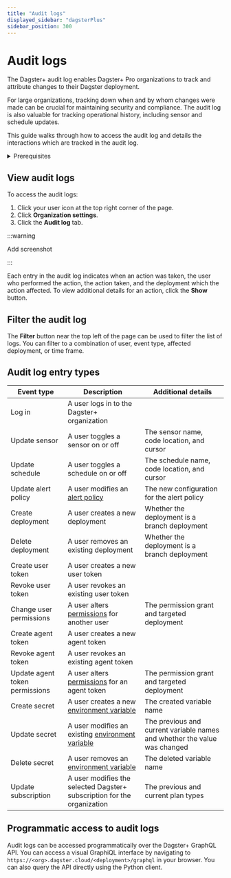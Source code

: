 ```yaml
---
title: "Audit logs"
displayed_sidebar: "dagsterPlus"
sidebar_position: 300
---
```


# Audit logs

The Dagster+ audit log enables Dagster+ Pro organizations to track and attribute changes to their Dagster deployment.

For large organizations, tracking down when and by whom changes were made can be crucial for maintaining security and compliance. The audit log is also valuable
 for tracking operational history, including sensor and schedule updates.

This guide walks through how to access the audit log and details the interactions which are tracked in the audit log.

<details>
<summary>Prerequisites</summary>
- A Dagster+ Pro organization
- An [Organization Admin](/dagster-plus/access/rbac/user-roles-permissions) role in your Dagster+ organization
</details>

## View audit logs

To access the audit logs:

1. Click your user icon at the top right corner of the page.
2. Click **Organization settings**.
3. Click the **Audit log** tab.

:::warning

Add screenshot

:::

Each entry in the audit log indicates when an action was taken, the user who performed the action, the action taken, and the deployment which the action affected. To view additional details for an action, click the **Show** button.

## Filter the audit log

The **Filter** button near the top left of the page can be used to filter the list of logs. You can filter to a combination of user, event type, affected deployment, or time frame.

## Audit log entry types

| Event type                     | Description                                                                                                   | Additional details                                                        |
|--------------------------------|---------------------------------------------------------------------------------------------------------------|---------------------------------------------------------------------------|
| Log in                         | A user logs in to the Dagster+ organization                                                                   |                                                                           |
| Update sensor                  | A user toggles a sensor on or off                                                                             | The sensor name, code location, and cursor                                |
| Update schedule                | A user toggles a schedule on or off                                                                           | The schedule name, code location, and cursor                              |
| Update alert policy            | A user modifies an [alert policy](/dagster-plus/deployment/alerts/ui)                                         | The new configuration for the alert policy                                |
| Create deployment              | A user creates a new deployment                                             | Whether the deployment is a branch deployment                             |
| Delete deployment              | A user removes an existing deployment                                       | Whether the deployment is a branch deployment                             |
| Create user token              | A user creates a new user token                                                                               |                                                                           |
| Revoke user token              | A user revokes an existing user token                                                                         |                                                                           |
| Change user permissions        | A user alters [permissions](/dagster-plus/access/rbac/user-roles-permissions) for another user                | The permission grant and targeted deployment                              |
| Create agent token             | A user creates a new agent token                                                                              |                                                                           |
| Revoke agent token             | A user revokes an existing agent token                                                                        |                                                                           |
| Update agent token permissions | A user alters [permissions](/dagster-plus/access/rbac/user-roles-permissions) for an agent token              | The permission grant and targeted deployment                              |
| Create secret                  | A user creates a new [environment variable](/dagster-plus/deployment/environment-variables/dagster-ui)        | The created variable name                                                 |
| Update secret                  | A user modifies an existing [environment variable](/dagster-plus/deployment/environment-variables/dagster-ui) | The previous and current variable names and whether the value was changed |
| Delete secret                  | A user removes an [environment variable](/dagster-plus/deployment/environment-variables/dagster-ui)           | The deleted variable name                                                 |
| Update subscription            | A user modifies the selected Dagster+ subscription for the organization                                       | The previous and current plan types                                       |

## Programmatic access to audit logs

Audit logs can be accessed programmatically over the Dagster+ GraphQL API. You can access a visual GraphiQL interface
by navigating to `https://<org>.dagster.cloud/<deployment>/graphql` in your browser. You can also query the API directly using the Python client.

<CodeExample filePath="dagster-plus/access/rbac/audit-logs.graphql" language="graphql" title="Audit log GraphQL query" />

